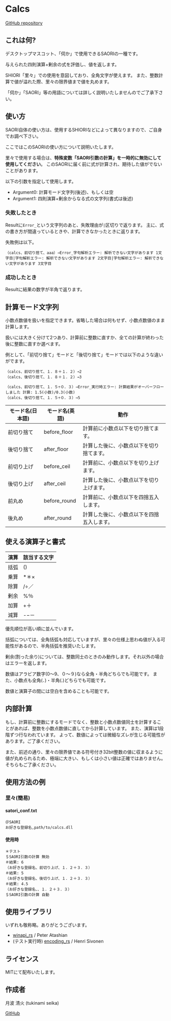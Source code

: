 # Calcs

[GitHub repository](https://github.com/tukinami/saori-calcs)

## これは何?

デスクトップマスコット、「伺か」で使用できるSAORIの一種です。

与えられた四則演算+剰余の式を評価し、値を返します。

SHIORI「里々」での使用を意図しており、全角文字が使えます。
また、整数計算で値が溢れた際、里々の限界値まで値を丸めます。

「伺か」「SAORI」等の用語については詳しく説明いたしませんのでご了承下さい。

## 使い方

SAORI自体の使い方は、使用するSHIORIなどによって異なりますので、ご自身でお調べ下さい。

ここではこのSAORIの使い方について説明いたします。

里々で使用する場合は、**特殊変数「SAORI引数の計算」を一時的に無効にして使用してください**。
このSAORIに届く前に式が計算され、期待した値がでないことがあります。

以下の引数を指定して使用します。

+ Argument0: 計算モード文字列(後述)、もしくは空
+ Argument1: 四則演算+剰余からなる式の文字列(書式は後述)

### 失敗したとき

Resultに`Error_`という文字列のあと、失敗理由が`|`区切りで返ります。
主に、式の書き方が間違っているときや、計算できなかったときに返ります。

失敗例は以下。

```
（calcs、前切り捨て、aaa）→Error_字句解析エラー: 解析できない文字があります 1文字目|字句解析エラー: 解析できない文字があります 2文字目|字句解析エラー: 解析できない文字があります 3文字目
```

### 成功したとき

Resultに結果の数字が半角で返ります。

## 計算モード文字列

小数点数値を扱いを指定できます。省略した場合は何もせず、小数点数値のまま計算します。

扱いには大きく分けて2つあり、計算前に整数に直すか、全ての計算が終わった後に整数に直すか選べます。

例として、「前切り捨て」モードと「後切り捨て」モードでは以下のような違いがでます。

```
（calcs、前切り捨て、１．８＋１．２）→2
（calcs、後切り捨て、１．８＋１．２）→3

（calcs、前切り捨て、１．５÷０．３）→Error_実行時エラー: 計算結果がオーバーフローしました 計算: 1.5(小数)/0.3(小数)
（calcs、後切り捨て、１．５÷０．３）→5
```

| モード名(日本語) | モード名(英語) | 動作                                       |
|------------------|----------------|--------------------------------------------|
| 前切り捨て       | before\_floor  | 計算前に小数点以下を切り捨てます。         |
| 後切り捨て       | after\_floor   | 計算した後に、小数点以下を切り捨てます。   |
| 前切り上げ       | before\_ceil   | 計算前に、小数点以下を切り上げます。       |
| 後切り上げ       | after\_ceil    | 計算した後に、小数点以下を切り上げます。   |
| 前丸め           | before\_round  | 計算前に、小数点以下を四捨五入します。     |
| 後丸め           | after\_round   | 計算した後に、小数点以下を四捨五入します。 |

## 使える演算子と書式

| 演算 | 該当する文字 |
|------|--------------|
| 括弧 | ()           |
| 乗算 | *＊×        |
| 除算 | /÷／        |
| 剰余 | %％          |
| 加算 | +＋          |
| 減算 | -−－        |

優先順位が高い順に並んでいます。

括弧については、全角括弧も対応していますが、里々の仕様上思わぬ値が入る可能性があるので、半角括弧を推奨いたします。

剰余(割った余り)については、整数同士のときのみ動作します。それ以外の場合はエラーを返します。

数値はアラビア数字(0〜9、０〜９)なら全角・半角どちらでも可能です。
また、小数点も全角(．)・半角(.)どちらでも可能です。

数値と演算子の間には空白を含めることも可能です。

## 内部計算

もし、計算前に整数にするモードでなく、整数と小数点数値同士を計算することがあれば、整数を小数点数値に直してから計算しています。
また、演算は1段階ずつ行なわれています。
よって、数値によっては微細なズレが生じる可能性があります。ご了承ください。

また、前述の通り、里々の限界値である符号付き32bit整数の値に収まるように値が丸められるため、極端に大きい、もしくは小さい値は正確ではありません。
そちらもご了承ください。

## 使用方法の例

### 里々(簡易)

#### satori_conf.txt

```
＠SAORI
お好きな登録名,path/to/calcs.dll
```

#### 使用時

```
＊テスト
＄SAORI引数の計算	無効
＃結果: 6
（お好きな登録名、前切り上げ、１．２＋３．３）
＃結果: 5
（お好きな登録名、後切り上げ、１．２＋３．３）
＃結果: 4.5
（お好きな登録名、、１．２＋３．３）
＄SAORI引数の計算	自動
```

## 使用ライブラリ

いずれも敬称略。ありがとうございます。

+ [winapi\_rs](https://github.com/retep998/winapi-rs) / Peter Atashian
+ (テスト実行時) [encoding\_rs](https://github.com/hsivonen/encoding_rs) / Henri Sivonen

## ライセンス

MITにて配布いたします。

## 作成者

月波 清火 (tukinami seika)

[GitHub](https://github.com/tukinami)
